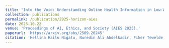 ```yaml
---
title: "Into the Void: Understanding Online Health Information in Low-Web Data Languages."
collection: publications
permalink: /publication/2025-horizon-aies
date: 2025-10-22
venue: 'Proceedings of AI, Ethics, and Society (AIES 2025).'
paperurl: 'https://arxiv.org/abs/2509.20245'
citation: 'Hellina Hailu Nigatu, Nuredin Ali Abdelkadir, Fiker Tewelde, Stevie Chancellor, Daricia Wilkinson. (2025). &quot;Into the Void: Understanding Online Health Information in Low-Web Data Languages.&quot; <i>Proceedings of Proceedings of AI, Ethics, and Society (AIES 2025) </i>'
---
```

